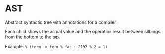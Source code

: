 # AST
Abstract syntactic tree with annotations for a compiler

Each child shows the actual value and the operation result between silbings from the bottom to the top.

Example:
`% (term -> term % fac : 2197 % 2 = 1)`
